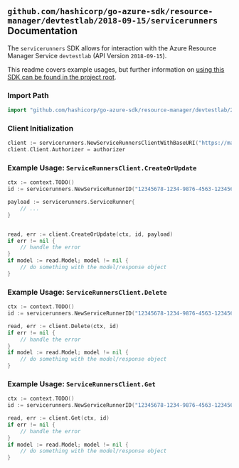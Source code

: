 
## `github.com/hashicorp/go-azure-sdk/resource-manager/devtestlab/2018-09-15/servicerunners` Documentation

The `servicerunners` SDK allows for interaction with the Azure Resource Manager Service `devtestlab` (API Version `2018-09-15`).

This readme covers example usages, but further information on [using this SDK can be found in the project root](https://github.com/hashicorp/go-azure-sdk/tree/main/docs).

### Import Path

```go
import "github.com/hashicorp/go-azure-sdk/resource-manager/devtestlab/2018-09-15/servicerunners"
```


### Client Initialization

```go
client := servicerunners.NewServiceRunnersClientWithBaseURI("https://management.azure.com")
client.Client.Authorizer = authorizer
```


### Example Usage: `ServiceRunnersClient.CreateOrUpdate`

```go
ctx := context.TODO()
id := servicerunners.NewServiceRunnerID("12345678-1234-9876-4563-123456789012", "example-resource-group", "labValue", "nameValue")

payload := servicerunners.ServiceRunner{
	// ...
}


read, err := client.CreateOrUpdate(ctx, id, payload)
if err != nil {
	// handle the error
}
if model := read.Model; model != nil {
	// do something with the model/response object
}
```


### Example Usage: `ServiceRunnersClient.Delete`

```go
ctx := context.TODO()
id := servicerunners.NewServiceRunnerID("12345678-1234-9876-4563-123456789012", "example-resource-group", "labValue", "nameValue")

read, err := client.Delete(ctx, id)
if err != nil {
	// handle the error
}
if model := read.Model; model != nil {
	// do something with the model/response object
}
```


### Example Usage: `ServiceRunnersClient.Get`

```go
ctx := context.TODO()
id := servicerunners.NewServiceRunnerID("12345678-1234-9876-4563-123456789012", "example-resource-group", "labValue", "nameValue")

read, err := client.Get(ctx, id)
if err != nil {
	// handle the error
}
if model := read.Model; model != nil {
	// do something with the model/response object
}
```
